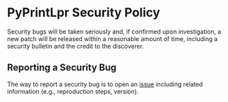 # PyPrintLpr Security Policy

Security bugs will be taken seriously and,
if confirmed upon investigation, a new patch will be released within a reasonable amount of time, including a security bulletin and the credit to the discoverer.

## Reporting a Security Bug

The way to report a security bug is to open an [issue](https://github.com/Ircama/PyPrintLpr/issues) including related information
(e.g., reproduction steps, version).
